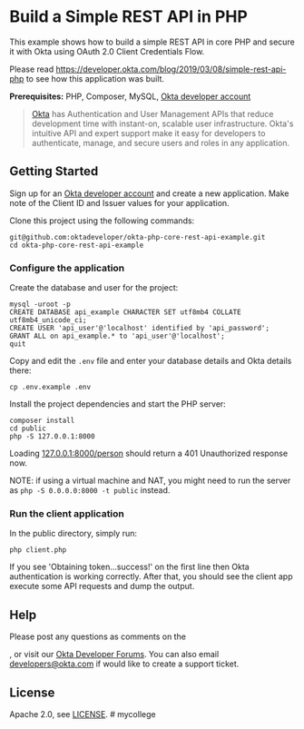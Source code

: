 # Build a Simple REST API in PHP

This example shows how to build a simple REST API in core PHP and secure it with Okta using OAuth 2.0 Client Credentials Flow.

Please read https://developer.okta.com/blog/2019/03/08/simple-rest-api-php to see how this application was built.

**Prerequisites:** PHP, Composer, MySQL, [Okta developer account](https://developer.okta.com/)

> [Okta](https://developer.okta.com) has Authentication and User Management APIs that reduce development time with instant-on, scalable user infrastructure. Okta's intuitive API and expert support make it easy for developers to authenticate, manage, and secure users and roles in any application.

## Getting Started

Sign up for an [Okta developer account](https://developer.okta.com) and create a new application. Make note of the Client ID and Issuer values for your application.

Clone this project using the following commands:

```
git@github.com:oktadeveloper/okta-php-core-rest-api-example.git
cd okta-php-core-rest-api-example
```

### Configure the application

Create the database and user for the project:

```
mysql -uroot -p
CREATE DATABASE api_example CHARACTER SET utf8mb4 COLLATE utf8mb4_unicode_ci;
CREATE USER 'api_user'@'localhost' identified by 'api_password';
GRANT ALL on api_example.* to 'api_user'@'localhost';
quit
```

Copy and edit the `.env` file and enter your database details and Okta details there:

```
cp .env.example .env
```

Install the project dependencies and start the PHP server:

```
composer install
cd public
php -S 127.0.0.1:8000
```

Loading [127.0.0.1:8000/person](127.0.0.1:8000/person) should return a 401 Unauthorized response now.

NOTE: if using a virtual machine and NAT, you might need to run the server as `php -S 0.0.0.0:8000 -t public` instead.

### Run the client application

In the public directory, simply run:

```
php client.php
```

If you see 'Obtaining token...success!' on the first line then Okta authentication is working correctly. After that, you should see the client app execute some API requests and dump the output.

## Help

Please post any questions as comments on the <article link>, or visit our [Okta Developer Forums](https://devforum.okta.com/). You can also email developers@okta.com if would like to create a support ticket.

## License

Apache 2.0, see [LICENSE](LICENSE).
#   m y c o l l e g e  
 